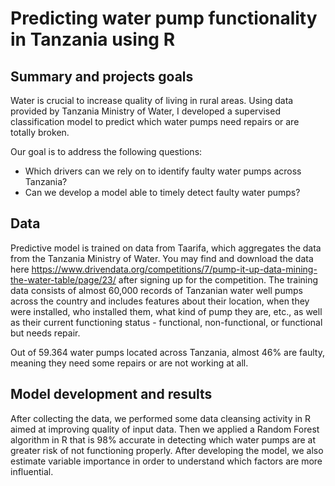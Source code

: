 # Predicting water pump functionality in Tanzania using R

## Summary and projects goals
Water is crucial to increase quality of living in rural areas. Using data provided by Tanzania Ministry of Water, I developed a supervised classification model to predict which water pumps need repairs or are totally broken.

Our goal is to address the following questions:
- Which drivers can we rely on to identify faulty water pumps across Tanzania?
- Can we develop a model able to timely detect faulty water pumps?

## Data
Predictive model is trained on data from Taarifa, which aggregates the data from the Tanzania Ministry of Water. You may find and download the data here https://www.drivendata.org/competitions/7/pump-it-up-data-mining-the-water-table/page/23/ after signing up for the competition. The training data consists of almost 60,000 records of Tanzanian water well pumps across the country and includes features about their location, when they were installed, who installed them, what kind of pump they are, etc., as well as their current functioning status - functional, non-functional, or functional but needs repair.

Out of 59.364 water pumps located across Tanzania, almost 46% are faulty, meaning they need some repairs or are not working at all.

## Model development and results
After collecting the data, we performed some data cleansing activity in R aimed at improving quality of input data. Then we applied a Random Forest algorithm in R that is 98% accurate in detecting which water pumps are at greater risk of not functioning properly. After developing the model, we also estimate variable importance in order to understand which factors are more influential.
